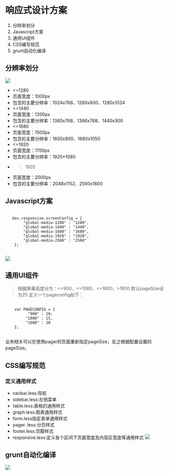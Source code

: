 响应式设计方案
=======
1. 分辨率划分
2. Javascript方案
3. 通用UI组件
4. CSS编写规范
5. grunt自动化编译

分辨率划分
-----------------
![](http://d.pcs.baidu.com/thumbnail/c4c51b65ca6afa04900f77a694dc276e?fid=774302184-250528-593861192401403&time=1418900400&rt=sh&sign=FDTAER-DCb740ccc5511e5e8fedcff06b081203-afkjgbkhWl%2F1k3lW5yJcxx6Syvo%3D&expires=2h&prisign=unkown&chkv=0&chkbd=0&chkpc=&size=c850_u580&quality=100 "")
+ <=1280
 + 页面宽度：1000px
 + 包含的主要分辨率：1024x768、1280x800、1280x1024
+ <=1440
 + 页面宽度：1200px
 + 包含的主要分辨率：1360x768、1366x768、1440x900
+ <=1680
 + 页面宽度：1500px
 + 包含的主要分辨率：1600x900、1680x1050
+ <=1920
 + 页面宽度：1700px
 + 包含的主要分辨率：1920*1080
+ >1920
 + 页面宽度：2000px
 + 包含的主要分辨率：2048x1152、2560x1600

Javascript方案
-----------------
<pre>
 <code>
   dev.responsive.screenConfig = {
        "global-media-1280" : "1280",
        "global-media-1440" : "1440",
        "global-media-1680" : "1680",
        "global-media-1920" : "1920",
        "global-media-2560" : "2560"
    };
 </code>
</pre>
 
![](http://d.pcs.baidu.com/thumbnail/3bb643bb649c40593b6b26178e8422b7?fid=774302184-250528-421403417141004&time=1418900400&rt=sh&sign=FDTAER-DCb740ccc5511e5e8fedcff06b081203-K%2BERrDISAoHukzg6MzPqDAai77Y%3D&expires=2h&prisign=unkown&chkv=0&chkbd=0&chkpc=&size=c850_u580&quality=100 "")

通用UI组件
-----------------
> 根据屏幕高度分为：<=900、<=1080、<=1600、>1600
> 默认pageSize设为25
> 定义一个pageconfig如下：

<pre>
 <code>
    var PAGECONFIG = {
          "900" : 10,
         "1080" : 15,
         "1600" : 20
    };
 </code>
</pre>
业务相关可以在使用pager的页面重新指定pageSize，反之根据配置设置的pageSize。

CSS编写规范
-----------------
### 定义通用样式 ######
* navbar.less:导航
* sidebar.less:左侧菜单
* table.less:表格的通用样式
* graph.less:图表通用样式
* form.less指定表单通用样式
* pager. less:分页样式
* footer.less:页脚样式
* responsive.less:定义各个区间下页面宽度及内容区宽度等通用样式
![](http://d.pcs.baidu.com/thumbnail/d49e2cf98d2762377fed23f730ff10e4?fid=774302184-250528-289959640975567&time=1418900400&rt=sh&sign=FDTAER-DCb740ccc5511e5e8fedcff06b081203-%2FRYZ3DxYqG%2BCO%2BohxIQ%2BARbWaLA%3D&expires=2h&prisign=unkown&chkv=0&chkbd=0&chkpc=&size=c850_u580&quality=100 "")

grunt自动化编译
-----------------
![](http://d.pcs.baidu.com/thumbnail/7d5e32cb7b36a8bc44440c351712bab1?fid=774302184-250528-1028679028203381&time=1418900400&rt=sh&sign=FDTAER-DCb740ccc5511e5e8fedcff06b081203-uGHW0wCK1qK1NZDnOewUFN6UQXY%3D&expires=2h&prisign=unkown&chkv=0&chkbd=0&chkpc=&size=c850_u580&quality=100 "")

